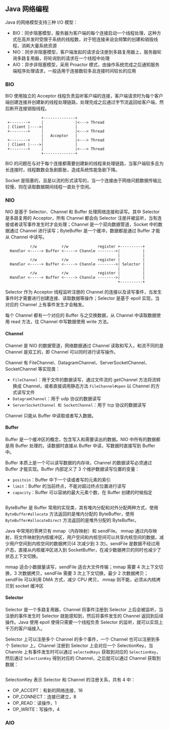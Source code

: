 ## Java 网络编程

Java 的网络模型支持三种 I/O 模型：
- BIO：同步阻塞模型，服务器为客户端的每个连接启动一个线程处理，这种方式在高并发时受限于系统的线程数，对于短连接来说会频繁的创建和销毁线程，消耗大量系统资源
- NIO：同步非阻塞模型，客户端发起的请求会注册到多路复用器上，服务器轮询多路复用器，将轮询到的请求在一个线程中处理
- AIO：异步非阻塞模型，采用 Proactor 模式，由操作系统完成之后通知服务端程序处理请求，一般适用于连接数较多且连接时间较长的应用


### BIO

BIO 使用独立的 Acceptor 线程负责监听客户端的连接，客户端请求时为每个客户端创建连接并创建新的线程处理链路，处理完成之后通过字节流返回给客户端，然后断开连接销毁线程。

```
                +--------------+
 +--------+     |              |<---> Thread
 | Client |---->|              |
 +--------+     |              |<---> Thread
                |   Acceptor   |
 +--------+     |              |<---> Thread
 | Client |---->|              |
 +--------+     |              |<---> Thread
                +--------------+
```
BIO 的问题在与对于每个连接都需要创建新的线程来处理链路，当客户端较多且为长连接时，线程数数会急剧膨胀，造成系统性能急剧下降。

Socket 是阻塞的，且是以流的形式读写的，当一个连接由于网络问题数据传输比较慢，则在读取数据期间线程一直处于空闲。

### NIO

NIO 是基于 Selector、Channel 和 Buffer 处理网络连接和读写。其中 Selector 是多路复用的 Acceptor，所有 Channel 都会向 Selector 注册并被监听，当有连接或者读写事件发生时才会处理；Channel 是一个双向数据管道，Socket 中的数据通过 Channel 进行读写；ByteBuffer 是一个缓冲，数据都是通过 Buffer 才能从 Channel 中读写。

```
           r/w           r/w             register +----------+
  Handler <-----> Buffer <-----> Channle -------->|          |
                                                  |          |
           r/w           r/w             register |          |
  Handler <-----> Buffer <-----> Channle -------->| Selector |
                                                  |          |
           r/w           r/w             register |          |
  Handler <-----> Buffer <-----> Channle -------->|          |
                                                  +----------+
```
Selector 作为 Acceptor 线程监听注册的 Channel 的连接以及读写事件，当发生事件时才需要进行创建连接、读取数据等操作；Selector 是基于 epoll 实现，当对应的 Channel 上有事件发生才会触发。

每个 Channel 都有一个对应的 Buffer 与之交换数据，从 Channel 中读取数据使用 read 方法，往 Channel 中写数据使用 write 方法。 

#### Channel

Channel 是 NIO 的数据管道，网络数据通过 Channel 读取和写入，和流不同的是 Channel 是双工的，即 Channel 可以同时进行读写操作。

Channel 有 FileChannel、DatagramChannel、ServerSocketChannel、SocketChannel 等实现类：
- ```FileChannel```：用于文件的数据读写，通过文件流的 getChannel 方法将流转换成 Channel，或者直接调用静态方法 ```FileChannel#open``` 以 Channel 的方式读写文件
- ```DatagramChannel```：用于 udp 协议的数据读写
- ```ServerSocketChannel 和 SocketChannel```：用于 tcp 协议的数据读写

Channel 只能从 Buffer 中读取或者写入数据。

#### Buffer

Buffer 是一个缓冲区的概念，包含写入和需要读出的数据。NIO 中所有的数据都是用 Buffer 处理的，读数据时直接从 Buffer 中读，写数据时直接写到 Buffer 中。

Buffer 本质上是一个可以读写数据的内存块，Channel 的数据读写必须通过 Buffer 才能实现。Buffer 内部定义了 3 个维护数据读写位置的变量：
- ```positoin```：Buffer 中下一个读或者写的元素的索引
- ```limit```：Buffer 的当前终点，不能对超过终点位置进行读写
- ```capacity```：Buffer 可以容纳的最大元素个数，在 Buffer 创建的时候指定

```java
```

ByteBuffer 是 Buffer 常用的实现类，其有堆内分配和对外分配两种方式，使用 ```ByteBuffer#allocate``` 方法返回的是堆内分配的 ByteBuffer，使用 ```ByteBuffer#allocateDirect``` 方法返回的是堆外分配的 ByteBuffer。

Java 中常用的零拷贝有 mmap（内存映射）和 sendFile。 mmap 通过内存映射，将文件映射到内核缓冲区，用户空间和内核空间可以共享内核空间的数据，减少用户空间到内核空间的数据拷贝(4 次减少到 3 次)。sendFile 是数据不经过用户态，直接从内核缓冲区进入到 SocketBuffer，在减少数据拷贝的同时也减少了状态上下文切换。

mmap 适合小数据量读写，sendFile 适合大文件传输；mmap 需要 4 次上下文切换，3 次数据拷贝，sendFile 需要 3 次上下文切换，最少 2 次数据拷贝；sendFile 可以利用 DMA 方式，减少 CPU 拷贝， mmap 则不能，必须从内核拷贝到 socket 缓冲区


#### Selector

Selector 是一个多路复用器，Channel 将事件注册到 Selector 上后会被监听，当注册的事件发生时 Selector 就能感知到，然后将事件发生的 Channel 返回到后续操作。Java 使用 epoll 使得只需要一个线程负责 Selector 的监听，就可以实现上千万的客户端接入。

Selector 上可以注册多个 Channel 的多个事件，一个 Channel 也可以注册到多个 Selector 上。Channel 注册到 Selector 上会对应一个 SelectionKey，当 Channle 上有事件发生时可以通过 ```selectedKeys``` 获取到对应的 ```SelectionKey```，然后通过 ```SelectionKey``` 得到对应的 Channel，之后就可以通过 Channel 获取到数据：
```java
```

SelectionKey 表示 Selector 和 Channel 的注册关系，共有 4 中：
- OP_ACCEPT：有新的网络连接，16
- OP_CONNECT：连接已建立，8
- OP_READ：读操作，1
- OP_WRITE：写操作，4

### AIO